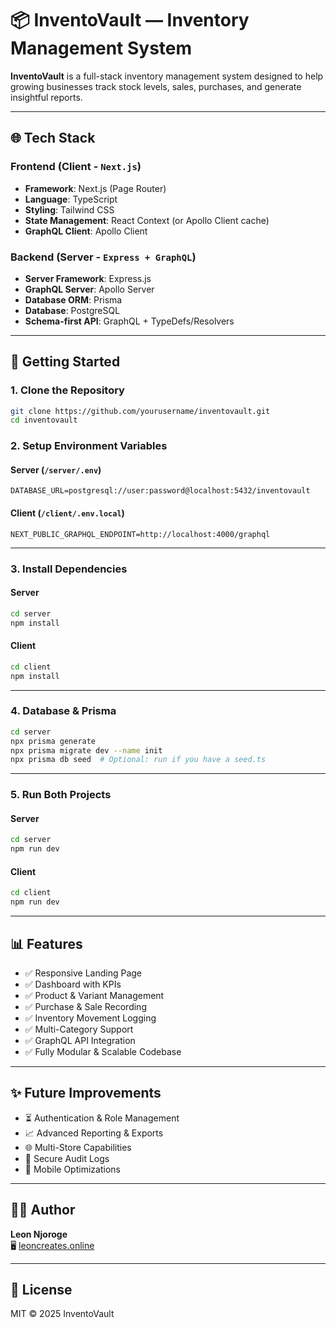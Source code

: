 # 📦 InventoVault — Inventory Management System

**InventoVault** is a full-stack inventory management system designed to help growing businesses track stock levels, sales, purchases, and generate insightful reports.

---

## 🌐 Tech Stack

### Frontend (Client - `Next.js`)
- **Framework**: Next.js (Page Router)
- **Language**: TypeScript
- **Styling**: Tailwind CSS
- **State Management**: React Context (or Apollo Client cache)
- **GraphQL Client**: Apollo Client

### Backend (Server - `Express + GraphQL`)
- **Server Framework**: Express.js
- **GraphQL Server**: Apollo Server
- **Database ORM**: Prisma
- **Database**: PostgreSQL
- **Schema-first API**: GraphQL + TypeDefs/Resolvers

---

## 🚀 Getting Started

### 1. Clone the Repository

```bash
git clone https://github.com/yourusername/inventovault.git
cd inventovault
```

### 2. Setup Environment Variables

#### Server (`/server/.env`)
```env
DATABASE_URL=postgresql://user:password@localhost:5432/inventovault
```

#### Client (`/client/.env.local`)
```env
NEXT_PUBLIC_GRAPHQL_ENDPOINT=http://localhost:4000/graphql
```

---

### 3. Install Dependencies

#### Server
```bash
cd server
npm install
```

#### Client
```bash
cd client
npm install
```

---

### 4. Database & Prisma

```bash
cd server
npx prisma generate
npx prisma migrate dev --name init
npx prisma db seed  # Optional: run if you have a seed.ts
```

---

### 5. Run Both Projects

#### Server
```bash
cd server
npm run dev
```

#### Client
```bash
cd client
npm run dev
```

---

## 📊 Features

- ✅ Responsive Landing Page
- ✅ Dashboard with KPIs
- ✅ Product & Variant Management
- ✅ Purchase & Sale Recording
- ✅ Inventory Movement Logging
- ✅ Multi-Category Support
- ✅ GraphQL API Integration
- ✅ Fully Modular & Scalable Codebase

---

## ✨ Future Improvements

- ⏳ Authentication & Role Management
- 📈 Advanced Reporting & Exports
- 🌐 Multi-Store Capabilities
- 🔐 Secure Audit Logs
- 📱 Mobile Optimizations

---

## 👨‍💻 Author

**Leon Njoroge**  
🖥️ [leoncreates.online](https://leoncreates.online)

---

## 📝 License

MIT © 2025 InventoVault
